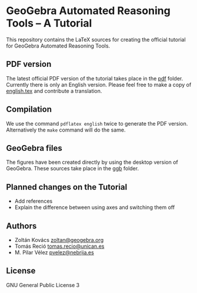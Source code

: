 # GeoGebra Automated Reasoning Tools – A Tutorial

This repository contains the LaTeX sources for creating the official tutorial for GeoGebra Automated Reasoning Tools.

## PDF version

The latest official PDF version of the tutorial takes place in the [pdf](pdf) folder. Currently there is only an English version.
Please feel free to make a copy of [english.tex](english.tex) and contribute a translation.

## Compilation

We use the command `pdflatex english` twice to generate the PDF version. Alternatively the `make` command will do
the same.

## GeoGebra files

The figures have been created directly by using the desktop version of GeoGebra. These sources take place in the [ggb](ggb) folder.

## Planned changes on the Tutorial
* Add references
* Explain the difference between using axes and switching them off

## Authors
* Zoltán Kovács <zoltan@geogebra.org>
* Tomás Reció <tomas.recio@unican.es>
* M. Pilar Vélez <pvelez@nebrija.es>

## License
GNU General Public License 3
